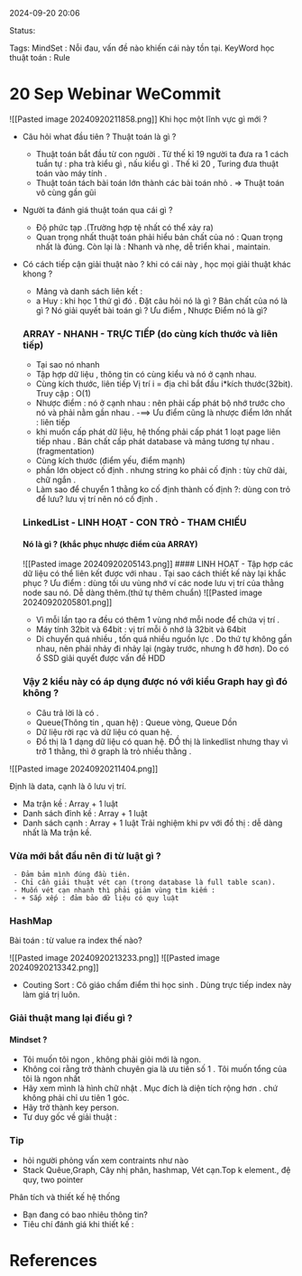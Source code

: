 
2024-09-20 20:06

Status:

Tags:
MindSet : Nỗi đau, vấn đề nào khiến cái này tồn tại.
KeyWord học thuật toán : Rule

# 20 Sep Webinar WeCommit
![[Pasted image 20240920211858.png]]
Khi học một lĩnh vực gì mới ? 
- Câu hỏi what đầu tiên ? Thuật toán là gì ?
     -   Thuật toán bắt đầu từ con người . Từ thế kỉ 19 người ta đưa ra 1 cách tuần tự : pha trà kiểu gì , nấu kiểu gì . Thế kỉ 20 , Turing đưa thuật toán vào máy tính . 
     - Thuật toán tách bài toán lớn thành các bài toán nhỏ .
          => Thuật toán vô cùng gần gũi
-  Người ta đánh giá thuật toán qua cái gì ?
    -  Độ phức tạp .(Trường hợp tệ nhất có thể xảy ra) 
    -  Quan trọng nhất thuật toán phải hiểu bản chất của nó : Quan trọng nhất là đúng. Còn lại là : Nhanh và nhẹ, dễ triển khai , maintain.
-  Có cách tiếp cận giải thuật nào ? khi có cái này , học mọi giải thuật khác khong ?
      -  Mảng và danh sách liên kết : 
      - a Huy : khi học 1 thứ gì đó . Đặt câu hỏi nó là gì ? Bản chất của nó là gì ? Nó giải quyết bài toán gì ? Ưu điểm , Nhược Điểm nó là gì?
    ### ARRAY - NHANH - TRỰC TIẾP (do cùng kích thước và liên tiếp)
      - Tại sao nó nhanh 
      -  Tập hợp dữ liệu , thông tin có cùng kiểu và nó ở cạnh nhau.
      - Cùng kích thước, liên tiếp
         Vị trí i = địa chỉ bắt đầu i*kích thước(32bit).
         Truy cập : O(1)
    - Nhược điểm : nó ở cạnh nhau : nên phải cấp phát bộ nhớ trước cho  nó và phải nằm gần nhau .
     -==> Ưu điểm cũng là nhược điểm lớn nhất : liên tiếp
     - khi muốn cấp phát dữ liệu, hệ thống phải cấp phát 1 loạt page liên tiếp nhau . Bản chất cấp phát database và mảng tương tự nhau .(fragmentation)
     -  Cùng kích thước (điểm yếu, điểm mạnh)
     - phần lớn object cố định . nhưng string ko phải cố định : tùy chữ dài, chữ ngắn . 
     - Làm sao để chuyển 1 thằng ko cố định thành cố định ?: dùng con trỏ  để lưu? lưu vị trí nên nó cố định .
    ### LinkedList - LINH HOẠT - CON TRỎ - THAM CHIẾU
     #### Nó là gì ? (khắc phục nhược điểm của ARRAY)
     ![[Pasted image 20240920205143.png]]
       #### LINH HOẠT
	   - Tập hợp các dữ liệu có thể liên kết được với nhau . Tại sao cách thiết
       kế này lại khắc phục ? 
       Ưu điểm : dùng tối ưu vùng nhớ ví các node lưu vị trí của thằng node sau nó.
       Dễ dàng thêm.(thứ tự thêm chuẩn) ![[Pasted image 20240920205801.png]]

     -  Vì mỗi lần tạo ra đều có thêm 1 vùng nhớ mỗi node để chứa vị trí . 
     -  Máy tính 32bit và 64bit : vị trí mỗi ô nhớ là 32bit và 64bit
     -  Di chuyển quá nhiều , tốn quá nhiều nguồn lực . Do thứ tự không gần nhau, nên phải nhảy đi nhảy lại (ngày trước, nhưng h đỡ hơn). Do có ổ SSD giải quyết được vấn đề HDD
    ### Vậy 2 kiểu này có áp dụng được nó với kiểu Graph hay gì đó không ?
    - Câu trả lời là có .
    - Queue(Thông tin , quan hệ) : Queue vòng, Queue Dồn
    -  Dữ liệu rời rạc và dữ liệu có quan hệ. 
    - Đồ thị là 1 dạng dữ liệu có quan hệ. ĐỒ thị là linkedlist nhưng thay vì trở 1 thằng, thì ở graph là trỏ nhiều thằng .

![[Pasted image 20240920211404.png]]

Định là data, cạnh là ô lưu vị trí.


-  Ma trận kề : Array + 1 luật
- Danh sách đỉnh kề : Array + 1 luật
- Danh sách cạnh : Array + 1 luật
Trải nghiệm khi pv với đồ thị : dễ dàng nhất là Ma trận kề.
### Vừa mới bắt đầu nên đi từ luật gì ?
     - Đảm bảm mình đúng đầu tiên.
     - Chỉ cần giải thuật vét cạn (trong database là full table scan).
     - Muốn vét cạn nhanh thì phải giảm vùng tìm kiếm : 
     - + Sắp xếp : đảm bảo dữ liệu có quy luật
### HashMap

Bài toán : từ value  ra index thế nào?

![[Pasted image 20240920213233.png]]
![[Pasted image 20240920213342.png]]
- Couting Sort : Cô giáo chấm điểm thi học sinh . Dùng trực tiếp index này làm giá trị luôn.
### Giải thuật mang lại điều gì ?
#### Mindset ?
-  Tôi muốn tôi ngon , không phải giỏi mới là ngon.
-  Không coi rằng trở thành chuyên gia là ưu tiên số 1 . Tôi muốn tổng của tôi là ngon nhất
-  Hãy xem mình là hình chữ nhật . Mục đích là diện tích rộng hơn . chứ không phải chỉ ưu tiên 1 góc.
-  Hãy trở thành key person.
- Tư duy gốc về giải thuật :
### Tip
-  hỏi người phỏng vấn xem contraints như nào
- Stack Quêue,Graph, Cây nhị phân, hashmap, Vét cạn.Top k element., đệ quy, two pointer

Phân tích và thiết kế hệ thống
- Bạn đang có bao nhiêu thông tin?
-  Tiêu chí đánh giá khi thiết kế :







# References





